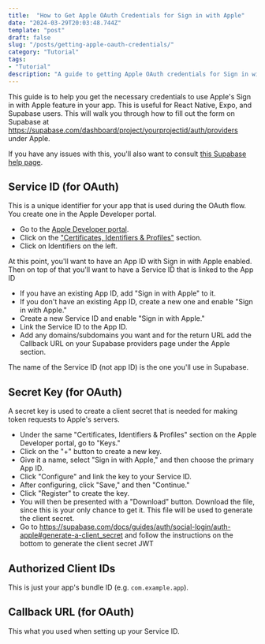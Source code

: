 ```yaml
---
title:  "How to Get Apple OAuth Credentials for Sign in with Apple"
date: "2024-03-29T20:03:48.744Z"
template: "post"
draft: false
slug: "/posts/getting-apple-oauth-credentials/"
category: "Tutorial"
tags:
- "Tutorial"
description: "A guide to getting Apple OAuth credentials for Sign in with Apple, helpful for React Native, Expo, and Supabase."
---
```


This guide is to help you get the necessary credentials to use Apple's Sign in with Apple feature in your app. This is useful for React Native, Expo, and Supabase users. This will walk you through how to fill out the form on Supabase at https://supabase.com/dashboard/project/yourprojectid/auth/providers under Apple.

If you have any issues with this, you'll also want to consult [this Supabase help page](https://supabase.com/docs/guides/auth/social-login/auth-apple#generate-a-client_secret).

## Service ID (for OAuth)
This is a unique identifier for your app that is used during the OAuth flow. You create one in the Apple Developer portal.
- Go to the [Apple Developer portal](https://developer.apple.com/).
- Click on the ["Certificates, Identifiers & Profiles"](https://developer.apple.com/account/resources/certificates/list) section.
- Click on Identifiers on the left.

At this point, you'll want to have an App ID with Sign in with Apple enabled. Then on top of that you'll want to have a Service ID that is linked to the App ID

- If you have an existing App ID, add "Sign in with Apple" to it.
- If you don't have an existing App ID, create a new one and enable "Sign in with Apple."
- Create a new Service ID and enable "Sign in with Apple."
- Link the Service ID to the App ID.
- Add any domains/subdomains you want and for the return URL add the Callback URL on your Supabase providers page under the Apple section.

The name of the Service ID (not app ID) is the one you'll use in Supabase.


## Secret Key (for OAuth)
A secret key is used to create a client secret that is needed for making token requests to Apple's servers.
- Under the same "Certificates, Identifiers & Profiles" section on the Apple Developer portal, go to "Keys."
- Click on the "+" button to create a new key.
- Give it a name, select "Sign in with Apple," and then choose the primary App ID.
- Click "Configure" and link the key to your Service ID.
- After configuring, click "Save," and then "Continue."
- Click "Register" to create the key.
- You will then be presented with a "Download" button. Download the file, since this is your only chance to get it. This file will be used to generate the client secret.
- Go to https://supabase.com/docs/guides/auth/social-login/auth-apple#generate-a-client_secret and follow the instructions on the bottom to generate the client secret JWT

## Authorized Client IDs
This is just your app's bundle ID (e.g. `com.example.app`).

## Callback URL (for OAuth)
This what you used when setting up your Service ID.
